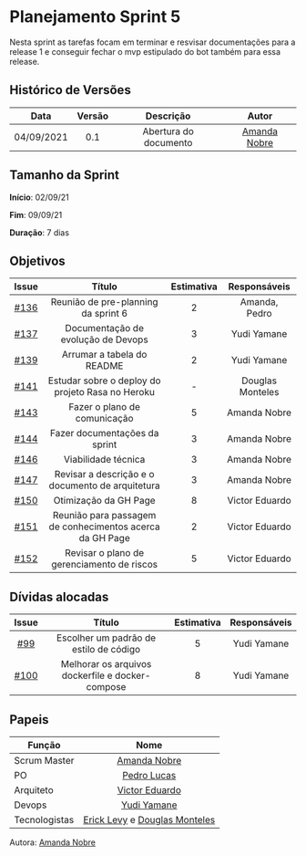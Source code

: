 # Planejamento Sprint 5
Nesta sprint as tarefas focam em terminar e resvisar documentações para a release 1 e conseguir fechar o mvp estipulado do bot também para essa release.

## Histórico de Versões

| Data       | Versão | Descrição                      | Autor             |
| :--------: | :----: | :----------:                   | :---------------: |
| 04/09/2021 |  0.1   | Abertura do documento | [Amanda Nobre](https://github.com/AmandaNbr)|

## Tamanho da Sprint

**Início**: 02/09/21

**Fim**: 09/09/21

**Duração**: 7 dias

## Objetivos

| Issue |            Título            |      Estimativa     |        Responsáveis         | 
|:-----:|:----------------------------:|:-------------------:|:---------------------------:|
| [#136](https://github.com/fga-eps-mds/2021-1-Bot/issues/136) | Reunião de pre-planning da sprint 6 | 2 | Amanda, Pedro |
| [#137](https://github.com/fga-eps-mds/2021-1-Bot/issues/137) | Documentação de evolução de Devops | 3 | Yudi  Yamane |
| [#139](https://github.com/fga-eps-mds/2021-1-Bot/issues/139) | Arrumar a tabela do README  | 2 | Yudi Yamane |
| [#141](https://github.com/fga-eps-mds/2021-1-Bot/issues/141) | Estudar sobre o deploy do projeto Rasa no Heroku | - | Douglas Monteles |
| [#143](https://github.com/fga-eps-mds/2021-1-Bot/issues/143) | Fazer o plano de comunicação | 5 | Amanda Nobre |
| [#144](https://github.com/fga-eps-mds/2021-1-Bot/issues/144) | Fazer documentações da sprint | 3 | Amanda Nobre |
| [#146](https://github.com/fga-eps-mds/2021-1-Bot/issues/146) | Viabilidade técnica | 3 | Amanda Nobre |
| [#147](https://github.com/fga-eps-mds/2021-1-Bot/issues/147) | Revisar a descrição e o documento de arquitetura | 3 | Amanda Nobre |
| [#150](https://github.com/fga-eps-mds/2021-1-Bot/issues/150) | Otimização da GH Page | 8 | Victor Eduardo |
| [#151](https://github.com/fga-eps-mds/2021-1-Bot/issues/151) | Reunião para passagem de conhecimentos acerca da GH Page | 2 | Victor Eduardo |
| [#152](https://github.com/fga-eps-mds/2021-1-Bot/issues/152) | Revisar o plano de gerenciamento de riscos | 5 | Victor Eduardo |

## Dívidas alocadas
| Issue |            Título            |      Estimativa     |        Responsáveis         | 
|:-----:|:----------------------------:|:-------------------:|:---------------------------:|
| [#99](https://github.com/fga-eps-mds/2021-1-Bot/issues/99) | Escolher um padrão de estilo de código | 5 | Yudi Yamane |
| [#100](https://github.com/fga-eps-mds/2021-1-Bot/issues/100) | Melhorar os arquivos dockerfile e docker-compose | 8 | Yudi Yamane |

## Papeis

|      Função      |            Nome            |
|------------------|:--------------------------:|
| Scrum Master | [Amanda Nobre](https://github.com/AmandaNbr) |
| PO | [Pedro Lucas](https://github.com/PedroLSF) |
| Arquiteto | [Victor Eduardo](https://github.com/victorear05) |
| Devops | [Yudi Yamane](https://github.com/yudi-azvd) |
| Tecnologistas | [Erick Levy](https://github.com/Ericklevy) e [Douglas Monteles](https://github.com/DouglasMonteles) |

Autora: [Amanda Nobre](https://github.com/AmandaNbr)
